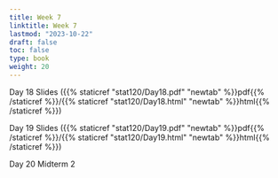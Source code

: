 ```yaml
---
title: Week 7 
linktitle: Week 7
lastmod: "2023-10-22"
draft: false  
toc: false  
type: book  
weight: 20
---
```




Day 18 Slides ({{% staticref "stat120/Day18.pdf" "newtab" %}}pdf{{% /staticref %}}/{{% staticref "stat120/Day18.html" "newtab" %}}html{{% /staticref %}})

Day 19 Slides ({{% staticref "stat120/Day19.pdf" "newtab" %}}pdf{{% /staticref %}}/{{% staticref "stat120/Day19.html" "newtab" %}}html{{% /staticref %}})

Day 20 Midterm 2


